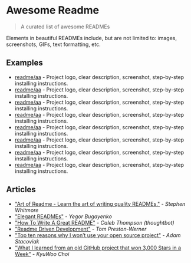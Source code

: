 # Awesome Readme

> A curated list of awesome READMEs

Elements in beautiful READMEs include, but are not limited to: images, screenshots, GIFs, text formatting, etc.

## Examples

- [readme/aa](https://github.com/SutharArun2001/aa) - Project logo, clear description, screenshot, step-by-step installing instructions.
- [readme/aa](https://github.com/SutharArun2001/aa) - Project logo, clear description, screenshot, step-by-step installing instructions.
- [readme/aa](https://github.com/SutharArun2001/aa) - Project logo, clear description, screenshot, step-by-step installing instructions.
- [readme/aa](https://github.com/SutharArun2001/aa) - Project logo, clear description, screenshot, step-by-step installing instructions.
- [readme/aa](https://github.com/SutharArun2001/aa) - Project logo, clear description, screenshot, step-by-step installing instructions.
- [readme/aa](https://github.com/SutharArun2001/aa) - Project logo, clear description, screenshot, step-by-step installing instructions.
- [readme/aa](https://github.com/SutharArun2001/aa) - Project logo, clear description, screenshot, step-by-step installing instructions.
- [readme/aa](https://github.com/SutharArun2001/aa) - Project logo, clear description, screenshot, step-by-step installing instructions.

## Articles

- ["Art of Readme - Learn the art of writing quality READMEs."](https://github.com/hackergrrl/art-of-readme#readme) - *Stephen Whitmore*
- ["Elegant READMEs"](https://www.yegor256.com/2019/04/23/elegant-readme.html) - *Yegor Bugayenko*
- ["How To Write A Great README"](https://thoughtbot.com/blog/how-to-write-a-great-readme) - *Caleb Thompson (thoughtbot)*
- ["Readme Driven Development"](https://tom.preston-werner.com/2010/08/23/readme-driven-development.html) - *Tom Preston-Werner*
- ["Top ten reasons why I won’t use your open source project"](https://changelog.com/posts/top-ten-reasons-why-i-wont-use-your-open-source-project) - *Adam Stacoviak*
- ["What I learned from an old GitHub project that won 3,000 Stars in a Week"](https://www.freecodecamp.org/news/what-i-learned-from-an-old-github-project-that-won-3-000-stars-in-a-week-628349a5ee14/) - *KyuWoo Choi*
